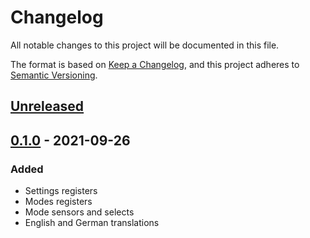 # Changelog

All notable changes to this project will be documented in this file.

The format is based on [Keep a Changelog](https://keepachangelog.com/en/1.0.0/),
and this project adheres to [Semantic Versioning](https://semver.org/spec/v2.0.0.html).

## [Unreleased]

## [0.1.0] - 2021-09-26

### Added

- Settings registers
- Modes registers
- Mode sensors and selects
- English and German translations

[Unreleased]: https://github.com/siku2/hass-komfovent-c5/compare/v0.1.0...HEAD
[0.1.0]: https://github.com/siku2/hass-komfovent-c5/releases/tag/v0.1.0
